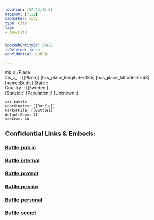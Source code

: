 ```yaml
---
location: [57.43,18.5] 
mapzoom: [7,12] 
mapmarker: city 
type: City
tags:
- geo/City


SpocWebEntityId: 29426
isDeleted: false
confidential: public

---
```

#is_a_/Place  
#is_a_ :: [[Place]] 
[has_place_longitude::18.5] 
[has_place_latitude::57.43] 
[name::Buttle] 
State ::  
Country :: [[Sweden]]  
[StateId::] 
[Population::] 
[Unknown::] 


```leaflet
id: Buttle
coordinates: [[Buttle]] 
markerFile: [[Buttle]] 
defaultZoom: 11 
maxZoom: 18
```


## Confidential Links & Embeds: 

### [Buttle.public](/_public/\Earth\Continent\Europe\Europe~North\Sweden\Provinces~Sweden\Gotland\CityButtle.public.md) 

### [Buttle.internal](/_internal/\Earth\Continent\Europe\Europe~North\Sweden\Provinces~Sweden\Gotland\CityButtle.internal.md) 

### [Buttle.protect](/_protect/\Earth\Continent\Europe\Europe~North\Sweden\Provinces~Sweden\Gotland\CityButtle.protect.md) 

### [Buttle.private](/_private/\Earth\Continent\Europe\Europe~North\Sweden\Provinces~Sweden\Gotland\CityButtle.private.md) 

### [Buttle.personal](/_personal/\Earth\Continent\Europe\Europe~North\Sweden\Provinces~Sweden\Gotland\CityButtle.personal.md) 

### [Buttle.secret](/_secret/\Earth\Continent\Europe\Europe~North\Sweden\Provinces~Sweden\Gotland\CityButtle.secret.md)

